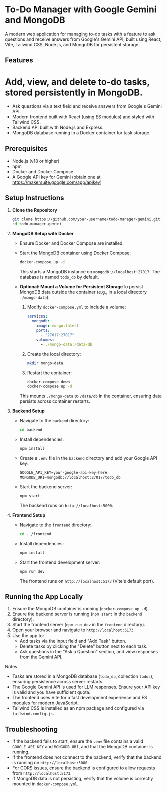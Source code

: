 # To-Do Manager with Google Gemini and MongoDB

A modern web application for managing to-do tasks with a feature to ask questions and receive answers from Google's Gemini API, built using React, Vite, Tailwind CSS, Node.js, and MongoDB for persistent storage.

## Features

# Add, view, and delete to-do tasks, stored persistently in MongoDB.

- Ask questions via a text field and receive answers from Google's Gemini API.
- Modern frontend built with React (using ES modules) and styled with Tailwind CSS.
- Backend API built with Node.js and Express.
- MongoDB database running in a Docker container for task storage.

## Prerequisites

- Node.js (v18 or higher)
- npm
- Docker and Docker Compose
- A Google API key for Gemini (obtain one at https://makersuite.google.com/app/apikey)

## Setup Instructions

1. **Clone the Repository**

   ```bash
   git clone https://github.com/your-username/todo-manager-gemini.git
   cd todo-manager-gemini
   ```

2. **MongoDB Setup with Docker**

   - Ensure Docker and Docker Compose are installed.

   - Start the MongoDB container using Docker Compose:

     ```bash
     docker-compose up -d
     ```

     This starts a MongoDB instance on `mongodb://localhost:27017`. The database is named `todo_db` by default.

   - **Optional: Mount a Volume for Persistent Storage**To persist MongoDB data outside the container (e.g., in a local directory `./mongo-data`):

     1. Modify `docker-compose.yml` to include a volume:

        ```yaml
        services:
          mongodb:
            image: mongo:latest
            ports:
              - "27017:27017"
            volumes:
              - ./mongo-data:/data/db
        ```

     2. Create the local directory:

        ```bash
        mkdir mongo-data
        ```

     3. Restart the container:

        ```bash
        docker-compose down
        docker-compose up -d
        ```

     This mounts `./mongo-data` to `/data/db` in the container, ensuring data persists across container restarts.

3. **Backend Setup**

   - Navigate to the `backend` directory:

     ```bash
     cd backend
     ```

   - Install dependencies:

     ```bash
     npm install
     ```

   - Create a `.env` file in the `backend` directory and add your Google API key:

     ```env
     GOOGLE_API_KEY=your-google-api-key-here
     MONGODB_URI=mongodb://localhost:27017/todo_db
     ```

   - Start the backend server:

     ```bash
     npm start
     ```

     The backend runs on `http://localhost:5000`.

4. **Frontend Setup**

   - Navigate to the `frontend` directory:

     ```bash
     cd ../frontend
     ```

   - Install dependencies:

     ```bash
     npm install
     ```

   - Start the frontend development server:

     ```bash
     npm run dev
     ```

     The frontend runs on `http://localhost:5173` (Vite's default port).

## Running the App Locally

1. Ensure the MongoDB container is running (`docker-compose up -d`).
2. Ensure the backend server is running (`npm start` in the `backend` directory).
3. Start the frontend server (`npm run dev` in the `frontend` directory).
4. Open your browser and navigate to `http://localhost:5173`.
5. Use the app to:
   - Add tasks via the input field and "Add Task" button.
   - Delete tasks by clicking the "Delete" button next to each task.
   - Ask questions in the "Ask a Question" section, and view responses from the Gemini API.


Notes

- Tasks are stored in a MongoDB database (`todo_db`, collection `todos`), ensuring persistence across server restarts.
- The Google Gemini API is used for LLM responses. Ensure your API key is valid and you have sufficient quota.
- The frontend uses Vite for a fast development experience and ES modules for modern JavaScript.
- Tailwind CSS is installed as an npm package and configured via `tailwind.config.js`.

## Troubleshooting

- If the backend fails to start, ensure the `.env` file contains a valid `GOOGLE_API_KEY` and `MONGODB_URI`, and that the MongoDB container is running.
- If the frontend does not connect to the backend, verify that the backend is running on `http://localhost:5000`.
- For CORS issues, ensure the backend is configured to allow requests from `http://localhost:5173`.
- If MongoDB data is not persisting, verify that the volume is correctly mounted in `docker-compose.yml`.